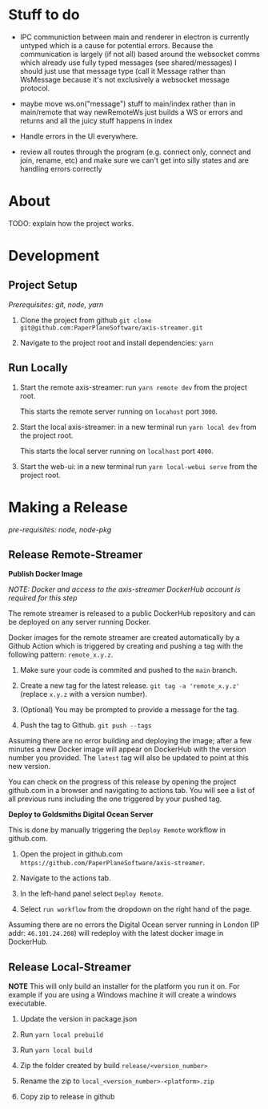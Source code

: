 # Stuff to do
- IPC communiction between main and renderer in electron is currently untyped which is a cause for potential errors.
  Because the communication is largely (if not all) based around the websocket comms which already use fully typed
  messages (see shared/messages) I should just use that message type (call it Message rather than WsMessage because
  it's not exclusively a websocket message protocol.

- maybe move ws.on("message") stuff to main/index rather than in main/remote that way newRemoteWs just builds a WS 
  or errors and returns and all the juicy stuff happens in index

- Handle errors in the UI everywhere.

- review all routes through the program (e.g. connect only, connect and join, rename, etc) and make sure we can't
  get into silly states and are handling errors correctly

# About

TODO: explain how the project works.


# Development

## Project Setup

*Prerequisites: git, node, yarn*

1. Clone the project from github `git clone git@github.com:PaperPlaneSoftware/axis-streamer.git`

2. Navigate to the project root and install dependencies: `yarn`

## Run Locally

1. Start the remote axis-streamer: run `yarn remote dev` from the project root.

    This starts the remote server running on `locahost` port `3000`.

2. Start the local axis-streamer: in a new terminal run `yarn local dev` from the project root.

    This starts the local server running on `localhost` port `4000`.

3. Start the web-ui: in a new terminal run `yarn local-webui serve` from the project root.

# Making a Release

*pre-requisites: node, node-pkg*

## Release Remote-Streamer

__Publish Docker Image__

*NOTE: Docker and access to the axis-streamer DockerHub account is required for this step*

The remote streamer is released to a public DockerHub repository and can be deployed on any server running Docker.

Docker images for the remote streamer are created automatically by a Github Action which is triggered by creating and pushing a tag with the following pattern: `remote_x.y.z`.

1. Make sure your code is commited and pushed to the `main` branch.

2. Create a new tag for the latest release. `git tag -a 'remote_x.y.z'` (replace `x.y.z` with a version number).

3. (Optional) You may be prompted to provide a message for the tag.

4. Push the tag to Github. `git push --tags`

Assuming there are no error building and deploying the image; after a few minutes a new Docker image will appear on DockerHub with the version number you provided. The `latest` tag will also be updated to point at this new version.

You can check on the progress of this release by opening the project github.com in a browser and navigating to actions tab. You will see a list of all previous runs including the one triggered by your pushed tag.

__Deploy to Goldsmiths Digital Ocean Server__

This is done by manually triggering the `Deploy Remote` workflow in github.com.

1. Open the project in github.com `https://github.com/PaperPlaneSoftware/axis-streamer`.

2. Navigate to the actions tab.

3. In the left-hand panel select `Deploy Remote`.

4. Select `run workflow` from the dropdown on the right hand of the page.

Assuming there are no errors the Digital Ocean server running in London (IP addr: `46.101.24.208`) will redeploy with the latest docker image in DockerHub.

## Release Local-Streamer

**NOTE** This will only build an installer for the platform you run it on. For example if you are using a Windows machine it will create a windows executable.

1. Update the version in package.json

2. Run `yarn local prebuild`

3. Run `yarn local build`

4. Zip the folder created by build `release/<version_number>`

5. Rename the zip to `local_<version_number>-<platform>.zip`

6. Copy zip to release in github
